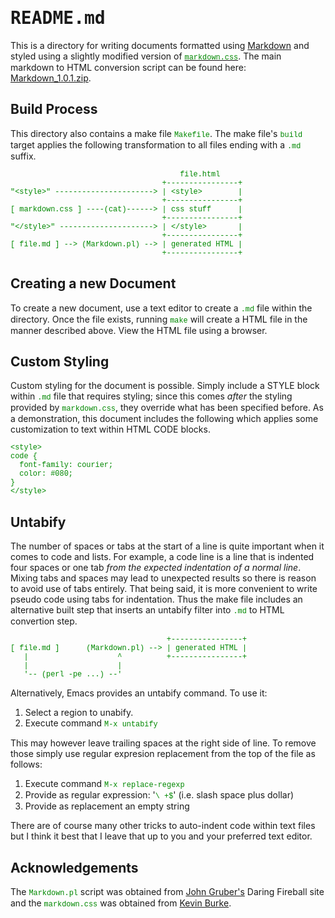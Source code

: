 <tt>README.md</tt>
==================

This is a directory for writing documents formatted using
[Markdown][md-main] and styled using a slightly modified version of
[`markdown.css`][md-css].  The main markdown to HTML conversion script
can be found here: [Markdown_1.0.1.zip][md-script].

Build Process
-------------

This directory also contains a make file `Makefile`.  The make file's
`build` target applies the following transformation to all files
ending with a `.md` suffix.

                                          file.html
                                      +----------------+
    "<style>" ----------------------> | <style>        |
                                      +----------------+
    [ markdown.css ] ----(cat)------> | css stuff      |
                                      +----------------+
    "</style>" ---------------------> | </style>       |
                                      +----------------+
    [ file.md ] --> (Markdown.pl) --> | generated HTML |
                                      +----------------+

Creating a new Document
-----------------------

To create a new document, use a text editor to create a `.md` file
within the directory.  Once the file exists, running `make` will
create a HTML file in the manner described above.  View the HTML file
using a browser.

Custom Styling
--------------

Custom styling for the document is possible.  Simply include a STYLE
block within `.md` file that requires styling; since this comes
_after_ the styling provided by `markdown.css`, they override what has
been specified before.  As a demonstration, this document includes the
following which applies some customization to text within HTML CODE
blocks.

    <style>
    code {
      font-family: courier;
      color: #080;
    }
    </style>

<style>
/* If you can see this you are probably reading this on GitHub and the
   demo has failed!  However it should work fine on your own computer.
   :) */
code {
  font-family: courier;
  color: #080;
}
</style>

Untabify
--------

The number of spaces or tabs at the start of a line is quite important
when it comes to code and lists.  For example, a code line is a line
that is indented four spaces or one tab _from the expected indentation
of a normal line_.  Mixing tabs and spaces may lead to unexpected
results so there is reason to avoid use of tabs entirely.  That being
said, it is more convenient to write pseudo code using tabs for
indentation.  Thus the make file includes an alternative built step
that inserts an untabify filter into `.md` to HTML convertion step.

                                       +----------------+
    [ file.md ]      (Markdown.pl) --> | generated HTML |
       |                    ^          +----------------+
       |                    |
       '-- (perl -pe ...) --'

Alternatively, Emacs provides an untabify command.  To use it:

  1. Select a region to unabify.
  2. Execute command `M-x untabify`

This may however leave trailing spaces at the right side of line.  To
remove those simply use regular expresion replacement from the top of
the file as follows:

  1. Execute command `M-x replace-regexp`
  2. Provide as regular expression: '`\ +$`' (i.e. slash space plus dollar)
  3. Provide as replacement an empty string

There are of course many other tricks to auto-indent code within text
files but I think it best that I leave that up to you and your
preferred text editor.

Acknowledgements
----------------

The `Markdown.pl` script was obtained from [John Gruber's][md-main]
Daring Fireball site and the `markdown.css` was obtained from [Kevin
Burke][md-css-site].

[md-main]: http://daringfireball.net/projects/markdown/
[md-script]: http://daringfireball.net/projects/downloads/Markdown_1.0.1.zip
[md-css-site]: http://kevinburke.bitbucket.org/markdowncss
[md-css]: http://kevinburke.bitbucket.org/markdowncss/markdown.css

